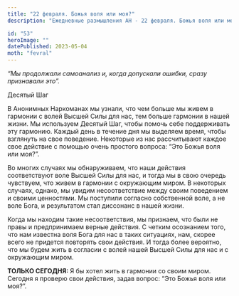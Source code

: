 ```yaml
---
title: "22 февраля. Божья воля или моя?"
description: "Ежедневные размышления АН - 22 февраля. Божья воля или моя?"

id: "53"
heroImage: ""
datePublished: 2023-05-04
moth: "fevral"
---
```


_“Мы продолжали самоанализ и, когда допускали ошибки, сразу признавали это”._

Десятый Шаг

В Анонимных Наркоманах мы узнали, что чем больше мы живем в гармонии с волей
Высшей Силы для нас, тем больше гармонии в нашей жизни. Мы используем Десятый
Шаг, чтобы помочь себе поддерживать эту гармонию. Каждый день в течение дня мы
выделяем время, чтобы взглянуть на свое поведение. Некоторые из нас
рассчитывают каждое свое действие с помощью очень простого вопроса: “Это Божья
воля или моя?”.

Во многих случаях мы обнаруживаем, что наши действия соответствуют воле Высшей
Силы для нас, и тогда мы в свою очередь чувствуем, что живем в гармонии с
окружающим миром. В некоторых случаях, однако, мы увидим несоответствие между
своим поведением и своими ценностями. Мы поступили согласно собственной воле,
а не воле Бога, и результатом стал диссонанс в нашей жизни.

Когда мы находим такие несоответствия, мы признаем, что были не правы и
предпринимаем верные действия. С четким осознанием того, что нам известна воля
Бога для нас в таких ситуациях, нам, скорее всего не придется повторять свои
действия. И тогда более вероятно, что мы будем жить в согласии с волей нашей
Высшей Силы для нас и с окружающим миром.

**ТОЛЬКО СЕГОДНЯ:** Я бы хотел жить в гармонии со своим миром. Сегодня я
проверю свои действия, задав вопрос: “Это Божья воля или моя?”.
